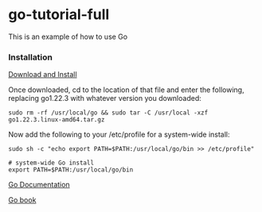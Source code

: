 # go-tutorial-full
This is an example of how to use Go

### Installation

[Download and Install](https://go.dev/doc/install)

Once downloaded, cd to the location of that file and enter the following, replacing go1.22.3 with whatever version you downloaded:

```console 
sudo rm -rf /usr/local/go && sudo tar -C /usr/local -xzf go1.22.3.linux-amd64.tar.gz
```

Now add the following to your /etc/profile for a system-wide install:

```console
sudo sh -c "echo export PATH=$PATH:/usr/local/go/bin >> /etc/profile"
```

```console
# system-wide Go install
export PATH=$PATH:/usr/local/go/bin
```



[Go Documentation](https://go.dev/doc/)

[Go book](https://www.openmymind.net/assets/go/go.pdf)
